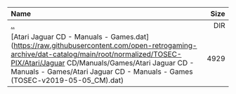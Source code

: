 |Name|Size|
|:---|---:|
|[..](../index.html)|DIR|
|[Atari Jaguar CD - Manuals - Games.dat](https://raw.githubusercontent.com/open-retrogaming-archive/dat-catalog/main/root/normalized/TOSEC-PIX/Atari/Jaguar CD/Manuals/Games/Atari Jaguar CD - Manuals - Games/Atari Jaguar CD - Manuals - Games (TOSEC-v2019-05-05_CM).dat)|4929|

